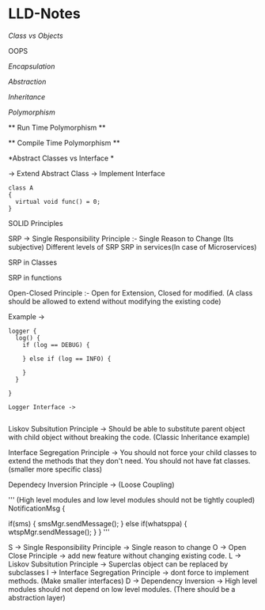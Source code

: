 # LLD-Notes



*Class vs Objects*

OOPS


*Encapsulation*


*Abstraction*


*Inheritance*


*Polymorphism*

** Run Time Polymorphism **

** Compile Time Polymorphism **



*Abstract Classes vs Interface *

-> Extend Abstract Class
-> Implement Interface



```
class A
{
  virtual void func() = 0;
}

```

SOLID Principles

SRP -> Single Responsibility Principle :- Single Reason to Change (Its subjective)
Different levels of SRP
SRP in services(In case of Microservices)

SRP in Classes

SRP in functions 

Open-Closed Principle :- Open for Extension, Closed for modified. (A class should be allowed to extend without modifying the existing code)

Example -> 

```
logger {
  log() {
    if (log == DEBUG) {

    } else if (log == INFO) {

    }
  }

}

```

```
Logger Interface -> 


```

Liskov Subsitution Principle -> Should be able to substitute parent object with child object without breaking the code. (Classic Inheritance example)


Interface Segregation Principle -> You should not force your child classes to extend the methods that they don't need. You should not have fat classes.(smaller more specific class)


Dependecy Inversion Principle -> (Loose Coupling)

''' (High level modules and low level modules should not be tightly coupled)
NotificationMsg {

  if(sms) {
    smsMgr.sendMessage();
  } else if(whatsppa) {
  wtspMgr.sendMessage();
  }
}
'''

S -> Single Responsibility Principle -> Single reason to change
O -> Open Close Principle -> add new feature without changing existing code.
L -> Liskov Subsitution Principle -> Superclas object can be replaced by subclasses
I -> Interface Segregation Principle -> dont force to implement methods. (Make smaller interfaces)
D -> Dependency Inversion -> High level modules should not depend on low level modules. (There should be a abstraction layer)








